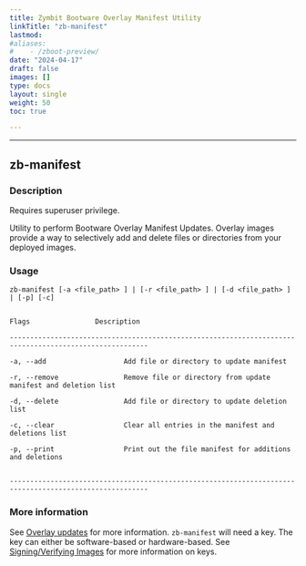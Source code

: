 ```yaml
---
title: Zymbit Bootware Overlay Manifest Utility
linkTitle: "zb-manifest"
lastmod:
#aliases:
#    - /zboot-preview/
date: "2024-04-17"
draft: false
images: []
type: docs
layout: single
weight: 50
toc: true

---
```


-----


## zb-manifest

### Description

Requires superuser privilege.

Utility to perform Bootware Overlay Manifest Updates. Overlay images provide a way to selectively add and delete files or directories from your deployed images.

### Usage

```
zb-manifest [-a <file_path> ] | [-r <file_path> ] | [-d <file_path> ] | [-p] [-c]


Flags                Description

--------------------------------------------------------------------------------------------------------

-a, --add                   Add file or directory to update manifest

-r, --remove                Remove file or directory from update manifest and deletion list

-d, --delete                Add file or directory to update deletion list

-c, --clear                 Clear all entries in the manifest and deletions list

-p, --print                 Print out the file manifest for additions and deletions


--------------------------------------------------------------------------------------------------------

```

### More information

See [Overlay updates](../../features/overlay) for more information. `zb-manifest` will need a key. The key can either be software-based or hardware-based. See [Signing/Verifying Images](../../features/signing) for more information on keys.


